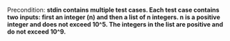Precondition: **stdin contains multiple test cases. Each test case contains two inputs: first an integer (n) and then a list of n integers. n is a positive integer and does not exceed 10^5. The integers in the list are positive and do not exceed 10^9.**